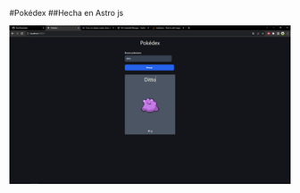 #Pokédex
##Hecha en Astro js

![captura de la app](./public/Captura%20de%20pantalla%202023-07-29%20215122.png)